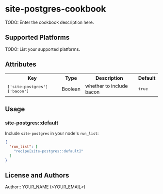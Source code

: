 # site-postgres-cookbook

TODO: Enter the cookbook description here.

## Supported Platforms

TODO: List your supported platforms.

## Attributes

<table>
  <tr>
    <th>Key</th>
    <th>Type</th>
    <th>Description</th>
    <th>Default</th>
  </tr>
  <tr>
    <td><tt>['site-postgres']['bacon']</tt></td>
    <td>Boolean</td>
    <td>whether to include bacon</td>
    <td><tt>true</tt></td>
  </tr>
</table>

## Usage

### site-postgres::default

Include `site-postgres` in your node's `run_list`:

```json
{
  "run_list": [
    "recipe[site-postgres::default]"
  ]
}
```

## License and Authors

Author:: YOUR_NAME (<YOUR_EMAIL>)
